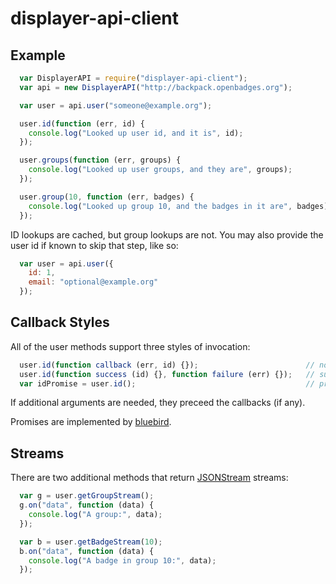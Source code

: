 # displayer-api-client

## Example

``` javascript
  var DisplayerAPI = require("displayer-api-client");
  var api = new DisplayerAPI("http://backpack.openbadges.org");

  var user = api.user("someone@example.org");

  user.id(function (err, id) {
    console.log("Looked up user id, and it is", id);
  });

  user.groups(function (err, groups) {
    console.log("Looked up user groups, and they are", groups);
  });

  user.group(10, function (err, badges) {
    console.log("Looked up group 10, and the badges in it are", badges);
  });
```

ID lookups are cached, but group lookups are not. You may also provide the user id
if known to skip that step, like so: 

``` javascript
  var user = api.user({
    id: 1,
    email: "optional@example.org"
  });
```

## Callback Styles

All of the user methods support three styles of invocation:

``` javascript
  user.id(function callback (err, id) {});                        // node style callback
  user.id(function success (id) {}, function failure (err) {});   // success/failure style callbacks
  var idPromise = user.id();                                      // promises 
```

If additional arguments are needed, they preceed the callbacks (if any).

Promises are implemented by [bluebird].

## Streams

There are two additional methods that return [JSONStream] streams:

``` javascript
  var g = user.getGroupStream();
  g.on("data", function (data) {
    console.log("A group:", data);
  });

  var b = user.getBadgeStream(10);
  b.on("data", function (data) {
    console.log("A badge in group 10:", data);
  });
```

[bluebird]: https://github.com/petkaantonov/bluebird/blob/master/API.md
[JSONStream]: https://github.com/dominictarr/JSONStream